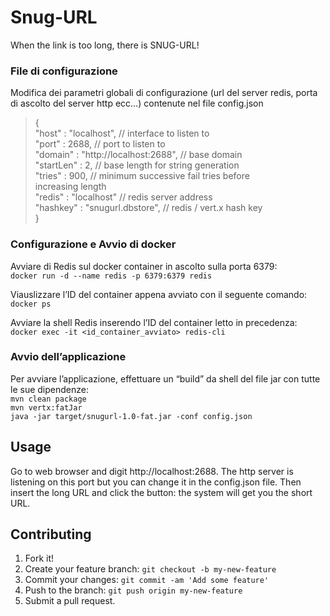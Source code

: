 # Snug-URL

When the link is too long, there is SNUG-URL!

### File di configurazione
Modifica dei parametri globali di configurazione (url del server redis, porta di ascolto del server http ecc…) contenute nel file config.json<br />

>{ <br />
>   "host" : "localhost",                   // interface to listen to<br />
    "port" : 2688,                          // port to listen to<br />
    "domain" : "http://localhost:2688",     // base domain<br />
    "startLen" : 2,                         // base length for string generation<br />
    "tries" : 900,                          // minimum successive fail tries before<br />                                                              increasing length<br />
    "redis" : "localhost"                   // redis server address<br />
    "hashkey" : "snugurl.dbstore",          // redis / vert.x hash key<br />
}

### Configurazione e Avvio di docker
Avviare di Redis sul docker container in ascolto sulla porta 6379:<br />
`docker run -d --name redis -p 6379:6379 redis`

Viauslizzare l’ID del container appena avviato con il seguente comando:<br />
`docker ps`

Avviare la shell Redis inserendo l’ID del container letto in precedenza:<br />
`docker exec -it <id_container_avviato> redis-cli`

### Avvio dell’applicazione
Per avviare l’applicazione, effettuare un “build” da shell del file jar con tutte le sue dipendenze:<br />
`mvn clean package`<br />
`mvn vertx:fatJar`<br />
`java -jar target/snugurl-1.0-fat.jar -conf config.json`

## Usage
Go to web browser and digit http://localhost:2688. The http server is listening on this port but you can change it in the config.json file. Then insert the long URL and click the button: the system will get you the short URL.

## Contributing

1. Fork it!
2. Create your feature branch: `git checkout -b my-new-feature`
3. Commit your changes: `git commit -am 'Add some feature'`
4. Push to the branch: `git push origin my-new-feature`
5. Submit a pull request.
